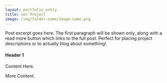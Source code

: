 ```yaml
---
layout: portfolio_entry
title: sec Project
image: /img/folder-name/image-name.png
---
```


Post excerpt goes here. The first paragraph will be shown only, along with a read more button which links to the full post. Perfect for placing project descriptions or to actually blog about something!

#### Header 1

Content Here.

More Content.
